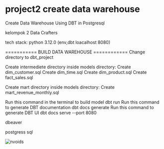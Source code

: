 # project2 create data warehouse

Create Data Warehouse Using DBT in Postgresql

kelompok 2 Data Crafters 

tech stack:
python 3.12.0
(env,dbt loacalhost 8080)

=========== BUILD DATA WAREHOUSE ============
Change directory to dbt_project


Create intermediete directory inside models directory:
Create dim_customer.sql
Create dim_time.sql
Create dim_product.sql
Create fact_sales.sql


Create mart directory inside models directory:
Create mart_revenue_monthly.sql

Run this command in the terminal to build model dbt run
Run this command to generate DBT documentation dbt docs generate
Run this command to generate DBT UI dbt docs serve --port 8080




dbeaver 


postgress sql 



![nvoids](https://github.com/felix11736/project2/assets/111951543/4ffa4b13-bc3b-4b46-a27d-d820715c53bc)





